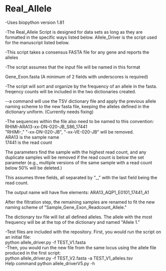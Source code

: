 # Real_Allele
-Uses biopython version 1.81

-The Real_Allele Script is designed for data sets as long as they are formatted in the specific ways listed below. Allele_Driver is the script used for the manuscript listed below.
  
-This script takes a consensus FASTA file for any gene and reports the alleles

  
-The script assumes that the input file will be named in this format


Gene_Exon.fasta (A minimum of 2 fields with underscores is required)
  
-The script will sort and organize by the frequency of an allele in the fasta. freqency counts will be included in the two dictionaries created.
  
--a command will use the TSV dictionary file and apply the previous allele naming scheme to the new fasta file, keeping the alleles defined in the dictionary uniform. (Currently needs fixing)
  
-The sequences within the file also need to be named to this convention:  
RHIMI-ARA13-xx-DN-020-JB_S86_17441  
"RHIMI-," "-xx-DN-020-JB", "-xx-VE-020-JB" will be removed.  
ARA13 is the sample name  
17441 is the read count 
  
The parameters find the sample with the highest read count, and any duplicate samples will be removed if the read count is below the set parameter (e.g., multiple versions of the same sample with a read count below 50% will be deleted.) 
  
This assumes three fields, all separated by "_," with the last field being the read count.  
  
The output name will have five elements: ARA13_AQP1_E0101_17441_A1  
  
After the filtration step, the remaining samples are renamed to fit the new naming scheme of "Sample_Gene_Exon_Readcount_Allele."  
  
The dictionary tsv file will list all defined alleles. The allele with the most frequency will be at the top of the dictionary and named "Allele 1."  
  
-Test files are included with the repository. First, you would run the script on an initial file:  
python allele_driver.py -f TEST_V1.fasta  
-Then, you would run the new file from the same locus using the allele file produced in the first script:  
python allele_driver.py -f TEST_V2.fasta -a TEST_V1_alleles.tsv  
Help command python allele_driverV5.py -h  

